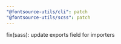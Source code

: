```yaml
---
"@fontsource-utils/cli": patch
"@fontsource-utils/scss": patch
---
```


fix(sass): update exports field for importers
